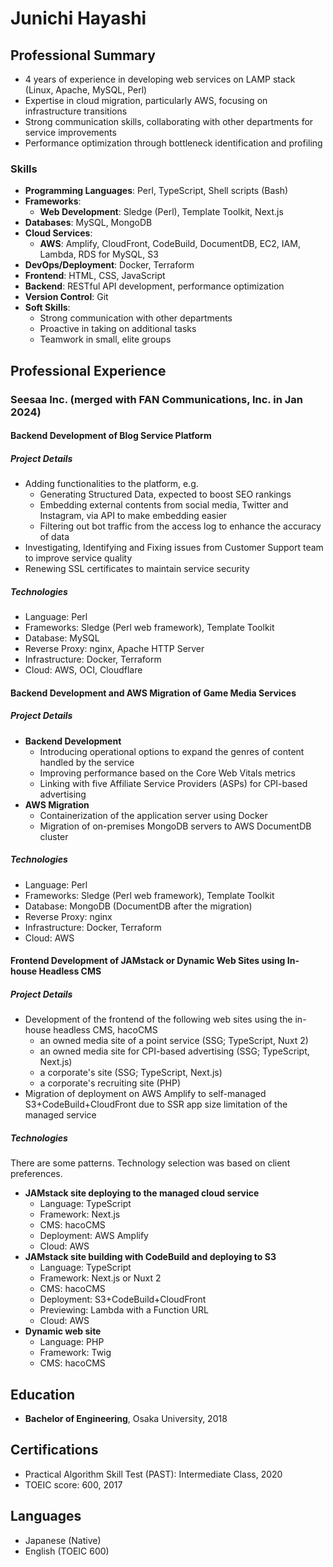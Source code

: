 # Junichi Hayashi

<!--
## Personal Information
- **Address:** [placeholder]
- **Phone:** [placeholder]
- **Email:** [placeholder]
- **LinkedIn:** [placeholder]
- **GitHub:** [nahcnuj](https://github.com/nahcnuj)
-->

## Professional Summary
- 4 years of experience in developing web services on LAMP stack (Linux, Apache, MySQL, Perl)
- Expertise in cloud migration, particularly AWS, focusing on infrastructure transitions
- Strong communication skills, collaborating with other departments for service improvements
- Performance optimization through bottleneck identification and profiling

### Skills

- **Programming Languages**: Perl, TypeScript, Shell scripts (Bash)
- **Frameworks**: 
  - **Web Development**: Sledge (Perl), Template Toolkit, Next.js
- **Databases**: MySQL, MongoDB
- **Cloud Services**: 
  - **AWS**: Amplify, CloudFront, CodeBuild, DocumentDB, EC2, IAM, Lambda, RDS for MySQL, S3
- **DevOps/Deployment**: Docker, Terraform
- **Frontend**: HTML, CSS, JavaScript
- **Backend**: RESTful API development, performance optimization
- **Version Control**: Git
- **Soft Skills**: 
  - Strong communication with other departments
  - Proactive in taking on additional tasks
  - Teamwork in small, elite groups

## Professional Experience

### Seesaa Inc. (merged with FAN Communications, Inc. in Jan 2024)

#### Backend Development of Blog Service Platform

##### Project Details

- Adding functionalities to the platform, e.g.
  - Generating Structured Data, expected to boost SEO rankings
  - Embedding external contents from social media, Twitter and Instagram, via API to make embedding easier
  - Filtering out bot traffic from the access log to enhance the accuracy of data
- Investigating, Identifying and Fixing issues from Customer Support team to improve service quality
- Renewing SSL certificates to maintain service security

##### Technologies
- Language: Perl
- Frameworks: Sledge (Perl web framework), Template Toolkit
- Database: MySQL
- Reverse Proxy: nginx, Apache HTTP Server
- Infrastructure: Docker, Terraform
- Cloud: AWS, OCI, Cloudflare

#### Backend Development and AWS Migration of Game Media Services

##### Project Details

- **Backend Development**
  - Introducing operational options to expand the genres of content handled by the service
  - Improving performance based on the Core Web Vitals metrics
  - Linking with five Affiliate Service Providers (ASPs) for CPI-based advertising
- **AWS Migration**
  - Containerization of the application server using Docker
  - Migration of on-premises MongoDB servers to AWS DocumentDB cluster

##### Technologies
- Language: Perl
- Frameworks: Sledge (Perl web framework), Template Toolkit
- Database: MongoDB (DocumentDB after the migration)
- Reverse Proxy: nginx
- Infrastructure: Docker, Terraform
- Cloud: AWS

#### Frontend Development of JAMstack or Dynamic Web Sites using In-house Headless CMS

##### Project Details

- Development of the frontend of the following web sites using the in-house headless CMS, hacoCMS
  - an owned media site of a point service (SSG; TypeScript, Nuxt 2)
  - an owned media site for CPI-based advertising (SSG; TypeScript, Next.js)
  - a corporate's site (SSG; TypeScript, Next.js)
  - a corporate's recruiting site (PHP)
- Migration of deployment on AWS Amplify to self-managed S3+CodeBuild+CloudFront due to SSR app size limitation of the managed service

##### Technologies
There are some patterns.
Technology selection was based on client preferences.

- **JAMstack site deploying to the managed cloud service**
  - Language: TypeScript
  - Framework: Next.js
  - CMS: hacoCMS
  - Deployment: AWS Amplify
  - Cloud: AWS
- **JAMstack site building with CodeBuild and deploying to S3**
  - Language: TypeScript
  - Framework: Next.js or Nuxt 2
  - CMS: hacoCMS
  - Deployment: S3+CodeBuild+CloudFront
  - Previewing: Lambda with a Function URL
  - Cloud: AWS
- **Dynamic web site**
  - Language: PHP
  - Framework: Twig
  - CMS: hacoCMS

## Education
- **Bachelor of Engineering**, Osaka University, 2018

<!--
## Publications
- [placeholder]
-->

<!--
## Presentations
- [placeholder]
-->

<!--
## Professional Affiliations
- [placeholder]
-->

## Certifications
- Practical Algorithm Skill Test (PAST): Intermediate Class, 2020
- TOEIC score: 600, 2017

<!--
## Awards and Honors
- [placeholder]
-->

## Languages
- Japanese (Native)
- English (TOEIC 600)

<!--
## Additional Information
- [placeholder]
-->